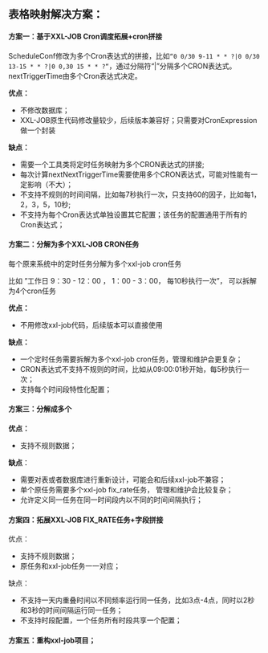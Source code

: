 ## 表格映射解决方案：

#### 方案一：基于XXL-JOB Cron调度拓展+cron拼接

ScheduleConf修改为多个Cron表达式的拼接，比如`“0 0/30 9-11 * * ?|0 0/30 13-15 * * ?|0 0,30 15 * * ?“`，通过分隔符“|”分隔多个CRON表达式。nextTriggerTime由多个Cron表达式决定。

**优点：**

- 不修改数据库；
- XXL-JOB原生代码修改量较少，后续版本兼容好；只需要对CronExpression做一个封装

**缺点：**

- 需要一个工具类将定时任务映射为多个CRON表达式的拼接;
- 每次计算nextNextTriggerTime需要使用多个CRON表达式，可能对性能有一定影响（不大）；
- 不支持不规则的时间间隔，比如每7秒执行一次，只支持60的因子，比如每1，2，3，5，10秒;
- 不支持为每个Cron表达式单独设置其它配置；该任务的配置通用于所有的Cron表达式；

#### 方案二：分解为多个XXL-JOB CRON任务

每个原来系统中的定时任务分解为多个xxl-job cron任务

比如 ”工作日 9：30 - 12：00 ， 1：00 - 3：00， 每10秒执行一次”， 可以拆解为4个cron任务

**优点：**

- 不用修改xxl-job代码，后续版本可以直接使用

**缺点：**

- 一个定时任务需要拆解为多个xxl-job cron任务，管理和维护会更复杂；
- CRON表达式不支持不规则的时间，比如从09:00:01秒开始，每5秒执行一次；
- 支持每个时间段特性化配置；

#### 方案三：分解成多个

**优点：** 

- 支持不规则数据；

**缺点**：

- 需要对表或者数据库进行重新设计，可能会和后续xxl-job不兼容；
- 单个原任务需要多个xxl-job fix_rate任务， 管理和维护会比较复杂；
- 允许定义同一任务在同一时间段内以不同的时间间隔执行；

#### 方案四：拓展XXL-JOB FIX_RATE任务+字段拼接

优点：

- 支持不规则数据；
- 原任务和xxl-job任务一一对应；

缺点：

- 不支持一天内重叠时间以不同频率运行同一任务，比如3点-4点，同时以2秒和3秒的时间间隔运行同一任务；
- 不支持时段配置，一个任务所有时段共享一个配置；

#### 方案五：重构xxl-job项目；



